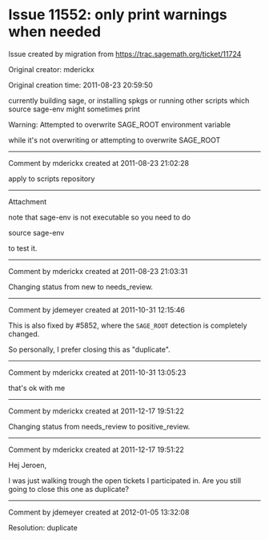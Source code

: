 # Issue 11552: only print warnings when needed

Issue created by migration from https://trac.sagemath.org/ticket/11724

Original creator: mderickx

Original creation time: 2011-08-23 20:59:50

currently building sage, or installing spkgs or running other scripts which source sage-env might sometimes print 

Warning: Attempted to overwrite SAGE_ROOT environment variable

while it's not overwriting or attempting to overwrite SAGE_ROOT


---

Comment by mderickx created at 2011-08-23 21:02:28

apply to scripts repository


---

Attachment

note that sage-env is not executable so you need to do 
 
   source sage-env

to test it.


---

Comment by mderickx created at 2011-08-23 21:03:31

Changing status from new to needs_review.


---

Comment by jdemeyer created at 2011-10-31 12:15:46

This is also fixed by #5852, where the `SAGE_ROOT` detection is completely changed.

So personally, I prefer closing this as "duplicate".


---

Comment by mderickx created at 2011-10-31 13:05:23

that's ok with me


---

Comment by mderickx created at 2011-12-17 19:51:22

Changing status from needs_review to positive_review.


---

Comment by mderickx created at 2011-12-17 19:51:22

Hej Jeroen,

I was just walking trough the open tickets I participated in. Are you still going to close this one as duplicate?


---

Comment by jdemeyer created at 2012-01-05 13:32:08

Resolution: duplicate
